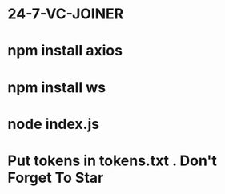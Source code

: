 # 24-7-VC-JOINER

# npm install axios
# npm install ws
# node index.js

# Put tokens in tokens.txt . Don't Forget To Star
